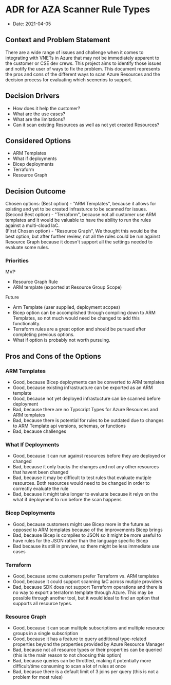 # ADR for AZA Scanner Rule Types 
* Date: 2021-04-05

## Context and Problem Statement

There are a wide range of issues and challenge when it comes to integrating with VNETs in Azure that may not be immediately apparent to the customer or CSE dev crews. This project aims to identify those issues and notify the user of ways to fix the problem. This document represents the pros and cons of the different ways to scan Azure Resources and the decision process for evaluating which scenerios to support. 

## Decision Drivers

* How does it help the customer?
* What are the use cases?
* What are the limitations?
* Can it scan existing Resources as well as not yet created Resources?

## Considered Options

* ARM Templates
* What if deployments
* Bicep deployments
* Terraform
* Resource Graph

## Decision Outcome

Chosen options: 
(Best option) - "ARM Templates", because it allows for existing and yet to be created infrasturce to be scanned for issues.     
(Second Best option) - "Terraform", because not all customer use ARM templates and it would be valuable to have the ability to run the rules against a multi-cloud IaC.  
(First Chosen option) - "Resource Graph", We thought this would be the best option, but after further review, not all the rules could be run against Resource Graph because it doesn't support all the settings needed to evaluate some rules.  

### Priorities
MVP  
* Resource Graph Rule
* ARM template (exported at Resource Group Scope)  

Future 
* Arm Template (user supplied, deployment scopes)
* Bicep option can be accomplished through compiling down to ARM Templates, so not much would need be changed to add this functionality.
* Terraform rules are a great option and should be pursued after completing previous options.   
* What if option is probably not worth pursuing.   

## Pros and Cons of the Options 

### ARM Templates

* Good, because Bicep deployments can be converted to ARM templates
* Good, because existing infrastructure can be exported as an ARM template 
* Good, because not yet deployed infrastucture can be scanned before deployment  
* Bad, because there are no Typscript Types for Azure Resources and ARM templates
* Bad, because there is potential for rules to be outdated due to changes to ARM Template api versions, schemas, or functions
* Bad, because challenges 

### What If Deployments

* Good, because it can run against resources before they are deployed or changed
* Bad, because it only tracks the changes and not any other resources that havent been changed
* Bad, because it may be difficult to test rules that evaluate mutiple resources. Both resources would need to be changed in order to correctly evaluate the rule
* Bad, because it might take longer to evaluate because it relys on the what if deployment to run before the scan happens

### Bicep Deployments

* Good, because customers might use Bicep more in the future as opposed to ARM templates because of the improvements Bicep brings 
* Bad, because Bicep is compiles to JSON so it might be more useful to have rules for the JSON rather than the language specific Bicep
* Bad because its still in preview, so there might be less immediate use cases

### Terraform

* Good, because some customers prefer Terraform vs. ARM templates 
* Good, because it could support scanning IaC across mutiple providers
* Bad, because SDK does not support Terraform operations and there is no way to export a terraform template through Azure. This may be possible through another tool, but it would ideal to find an option that supports all resource types.

### Resource Graph

* Good, because it can scan multiple subscriptions and multiple resource groups in a single subscription
* Good, because it has a feature to query additional type-related properties beyond the properties provided by Azure Resource Manager
* Bad, because not all resource types or their properties can be queried (this is the main reason to not choosing this option)
* Bad, because queries can be throttled, making it potentially more difficult/time consuming to scan a lot of rules at once
* Bad, becasue there is a default limit of 3 joins per query (this is not a problem for most rules)
